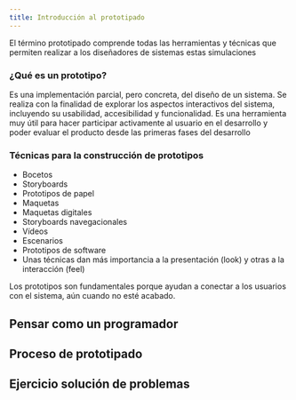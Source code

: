 ```yaml
---
title: Introducción al prototipado
---
```

El término prototipado comprende todas las herramientas y técnicas que permiten realizar a los diseñadores de sistemas estas simulaciones

### ¿Qué es un prototipo?

Es una implementación parcial, pero concreta, del diseño de un
sistema.
Se realiza con la finalidad de explorar los aspectos interactivos del sistema, incluyendo su usabilidad, accesibilidad y funcionalidad.
Es una herramienta muy útil para hacer participar activamente al usuario en el desarrollo y poder evaluar el producto desde las primeras fases del desarrollo

### Técnicas para la construcción de prototipos

* Bocetos
* Storyboards
* Prototipos de papel
* Maquetas
* Maquetas digitales
* Storyboards navegacionales
* Vídeos
* Escenarios
* Prototipos de software
* Unas técnicas dan más importancia a la presentación (look) y otras a la interacción (feel)

Los prototipos son fundamentales porque ayudan a conectar a los usuarios con el sistema, aún cuando no esté acabado.

## Pensar como un programador

## Proceso de prototipado

## Ejercicio solución de problemas
